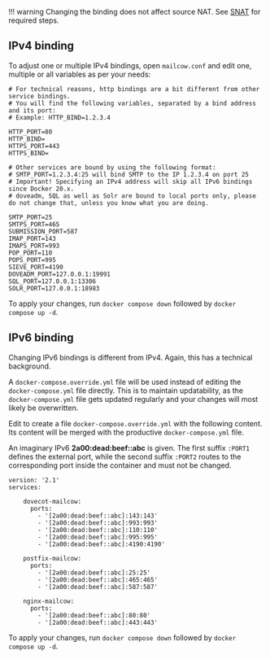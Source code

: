 !!! warning
    Changing the binding does not affect source NAT. See [SNAT](../post_installation/firststeps-snat.en.md) for required steps.

## IPv4 binding

To adjust one or multiple IPv4 bindings, open `mailcow.conf` and edit one, multiple or all variables as per your needs:

```
# For technical reasons, http bindings are a bit different from other service bindings.
# You will find the following variables, separated by a bind address and its port:
# Example: HTTP_BIND=1.2.3.4

HTTP_PORT=80
HTTP_BIND=
HTTPS_PORT=443
HTTPS_BIND=

# Other services are bound by using the following format:
# SMTP_PORT=1.2.3.4:25 will bind SMTP to the IP 1.2.3.4 on port 25
# Important! Specifying an IPv4 address will skip all IPv6 bindings since Docker 20.x.
# doveadm, SQL as well as Solr are bound to local ports only, please do not change that, unless you know what you are doing.

SMTP_PORT=25
SMTPS_PORT=465
SUBMISSION_PORT=587
IMAP_PORT=143
IMAPS_PORT=993
POP_PORT=110
POPS_PORT=995
SIEVE_PORT=4190
DOVEADM_PORT=127.0.0.1:19991
SQL_PORT=127.0.0.1:13306
SOLR_PORT=127.0.0.1:18983
```

To apply your changes, run `docker compose down` followed by `docker compose up -d`.

## IPv6 binding

Changing IPv6 bindings is different from IPv4. Again, this has a technical background.

A `docker-compose.override.yml` file will be used instead of editing the `docker-compose.yml` file directly. This is to maintain updatability, as the `docker-compose.yml` file gets updated regularly and your changes will most likely be overwritten.

Edit to create a file  `docker-compose.override.yml` with the following content. Its content will be merged with the productive `docker-compose.yml` file.

An imaginary IPv6 **2a00:dead:beef::abc** is given. The first suffix `:PORT1` defines the external port, while the second suffix `:PORT2` routes to the corresponding port inside the container and must not be changed.

```
version: '2.1'
services:

    dovecot-mailcow:
      ports:
        - '[2a00:dead:beef::abc]:143:143'
        - '[2a00:dead:beef::abc]:993:993'
        - '[2a00:dead:beef::abc]:110:110'
        - '[2a00:dead:beef::abc]:995:995'
        - '[2a00:dead:beef::abc]:4190:4190'

    postfix-mailcow:
      ports:
        - '[2a00:dead:beef::abc]:25:25'
        - '[2a00:dead:beef::abc]:465:465'
        - '[2a00:dead:beef::abc]:587:587'

    nginx-mailcow:
      ports:
        - '[2a00:dead:beef::abc]:80:80'
        - '[2a00:dead:beef::abc]:443:443'
```

To apply your changes, run `docker compose down` followed by `docker compose up -d`.